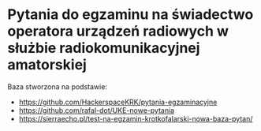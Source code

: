 # Pytania do egzaminu na świadectwo operatora urządzeń radiowych w służbie radiokomunikacyjnej amatorskiej

Baza stworzona na podstawie:
- https://github.com/HackerspaceKRK/pytania-egzaminacyjne
- https://github.com/rafal-dot/UKE-nowe-pytania
- https://sierraecho.pl/test-na-egzamin-krotkofalarski-nowa-baza-pytan/
